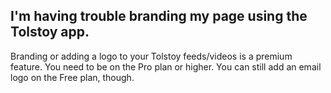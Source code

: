 ## I'm having trouble branding my page using the Tolstoy app.

Branding or adding a logo to your Tolstoy feeds/videos is a premium feature. You need to be on the Pro plan or higher. You can still add an email logo on the Free plan, though.
